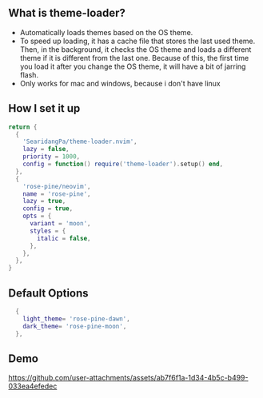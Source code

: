 ## What is theme-loader?
* Automatically loads themes based on the OS theme.
* To speed up loading, it has a cache file that stores the last used theme. Then, in the background, 
it checks the OS theme and loads a different theme if it is different from the last one. Because of this, the first time
you load it after you change the OS theme, it will have a bit of jarring flash.
* Only works for mac and windows, because i don't have linux


## How I set it up
```lua 
return {
  {
    'SearidangPa/theme-loader.nvim',
    lazy = false,
    priority = 1000,
    config = function() require('theme-loader').setup() end,
  },
  {
    'rose-pine/neovim',
    name = 'rose-pine',
    lazy = true,
    config = true,
    opts = {
      variant = 'moon',
      styles = {
        italic = false,
      },
    },
  },
}
```

## Default Options

```lua
  {
    light_theme= 'rose-pine-dawn',
    dark_theme= 'rose-pine-moon',
  },
```


## Demo 
https://github.com/user-attachments/assets/ab7f6f1a-1d34-4b5c-b499-033ea4efedec
